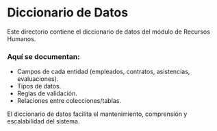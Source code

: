 # Diccionario de Datos

Este directorio contiene el diccionario de datos del módulo de Recursos Humanos.

### Aquí se documentan:
- Campos de cada entidad (empleados, contratos, asistencias, evaluaciones).
- Tipos de datos.
- Reglas de validación.
- Relaciones entre colecciones/tablas.

El diccionario de datos facilita el mantenimiento, comprensión y escalabilidad del sistema.
